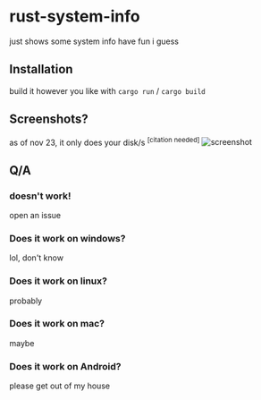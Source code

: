 # rust-system-info

just shows some system info
have fun i guess

## Installation
build it however you like with `cargo run` / `cargo build`

## Screenshots?
as of nov 23, it only does your disk/s <sup>[citation needed]</sup>
![screenshot](https://i.imgur.com/srHloGK.png)

## Q/A

### <X> doesn't work!
open an issue

### Does it work on windows?
lol, don't know

### Does it work on linux?
probably

### Does it work on mac?
maybe

### Does it work on Android?
please get out of my house
